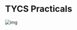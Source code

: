 # TYCS Practicals 

![img](https://media.istockphoto.com/photos/businessman-using-a-computer-to-document-management-concept-online-picture-id1335050732?b=1&k=20&m=1335050732&s=170667a&w=0&h=ZixERs8xGjy-XF8vYmf60sBwEwE-p3omcoffv8PWMBQ=)

<br/>

